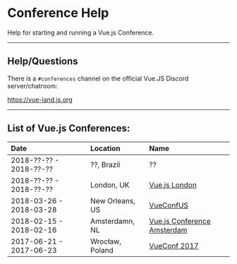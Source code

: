# Conference Help

Help for starting and running a Vue.js Conference.


* * *


## Help/Questions

There is a `#conferences` channel on the official Vue.JS Discord server/chatroom:

https://vue-land.js.org


* * *


## List of Vue.js Conferences:

Date                    | Location         | Name
:--                     | :--              | :--
2018-??-?? - 2018-??-?? | ??, Brazil       | ??
2018-??-?? - 2018-??-?? | London, UK       | [Vue.js London](http://vuejs.london)
2018-03-26 - 2018-03-28 | New Orleans, US  | [VueConfUS](http://vueconf.us)
2018-02-15 - 2018-02-16 | Amsterdamn, NL   | [Vue.js Conference Amsterdam](https://www.vuejs.amsterdam)
2017-06-21 - 2017-06-23 | Wrocław, Poland  | [VueConf 2017](https://conf.vuejs.org)
